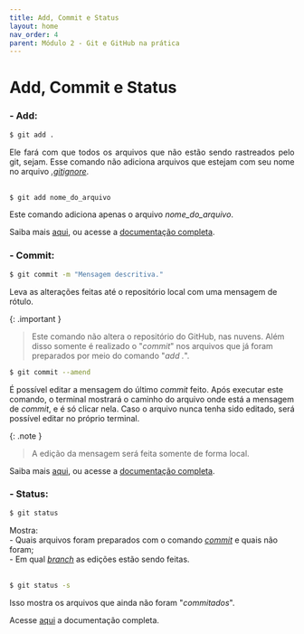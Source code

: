 ```yaml
---
title: Add, Commit e Status
layout: home
nav_order: 4
parent: Módulo 2 - Git e GitHub na prática
---
```


<h1>Add, Commit e Status</h1>

<h3 id = "add">- Add:</h3>

```bash
$ git add .
```

<p align = "justify">
Ele fará com que todos os arquivos que não estão sendo rastreados pelo git, sejam. Esse comando não adiciona arquivos que estejam com seu nome no arquivo <a href = "https://wmpjrufg.github.io/GIT0001/001-0.html"><i>.gitignore</i></a>.<br><br>

```bash
$ git add nome_do_arquivo
```
Este comando adiciona apenas o arquivo <i>nome_do_arquivo</i>.

Saiba mais <a href = "https://docs.github.com/pt/repositories/working-with-files/managing-files/adding-a-file-to-a-repository">aqui</a>, ou acesse a <a href = "https://git-scm.com/docs/git-add/pt_BR">documentação completa</a>.
</p>


<h3 id = "commit">- Commit:</h3>

```bash
$ git commit -m "Mensagem descritiva."
```
<p>
Leva as alterações feitas até o repositório local com uma mensagem de rótulo.
</p>

{: .important }
>Este comando não altera o repositório do GitHub, nas nuvens. Além disso somente é realizado o "<i>commit</i>" nos arquivos que já foram preparados por meio do comando "<i>add .</i>".

```bash
$ git commit --amend
```
<p>
É possível editar a mensagem do último <i>commit</i> feito. Após executar este comando, o terminal mostrará o caminho do arquivo onde está a mensagem de <i>commit</i>, e é só clicar nela. Caso o arquivo nunca tenha sido editado, será possível editar no próprio terminal.<br>
</p>

{: .note }
>A edição da mensagem será feita somente de forma local.

<p align = "justify">
Saiba mais <a href = "https://docs.github.com/pt/pull-requests/committing-changes-to-your-project/creating-and-editing-commits/about-commits">aqui</a>, ou acesse a <a href = "https://git-scm.com/docs/git-commit/pt_BR">documentação completa</a>.
</p>


<h3 id = "status">- Status:</h3>

``` bash
$ git status
```
<p>
Mostra:
<br>- Quais arquivos foram preparados com o comando <a href = "#commit"><i>commit</i></a> e quais não foram;
<br>- Em qual <a href = "https://wmpjrufg.github.io/GIT0001/002-2.html#branch"><i>branch</i></a> as edições estão sendo feitas.
<br><br>
</p>

``` bash
$ git status -s
```
<p>
Isso mostra os arquivos que ainda não foram "<i>commitados</i>".
</p>

<p>
Acesse <a href = "https://git-scm.com/docs/git-status/pt_BR">aqui</a> a documentação completa.<br><br>
</p>
